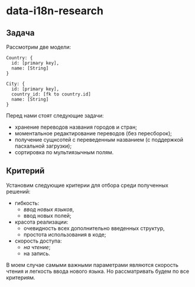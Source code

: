 data-i18n-research
==================

## Задача

Рассмотрим две модели:

    Country: {
      id: [primary key],
      name: [String]
    }

    City: {
      id: [primary key],
      country_id: [fk to country.id]
      name: [String]
    }
    
Перед нами стоят следующие задачи:
* хранение переводов названия городов и стран;
* моментальное редактирование переводов (без пересборок);
* получение сущнсотей с переведенным названием (с поддержкой пасхальной загрузки);
* сортировка по мультиязычным полям.


## Критерий

Установим следующие критерии для отбора среди полученных решений:
* гибкость:
    * *ввод новых языков*,
    * ввод новых полей;
* красота реализации:
    * очевидность всех дополнительно введенных структур,
    * простота использования в коде;
* скорость доступа:
    * *на чтение*;
    * на запись.

В моем случае самыми важными параметрами являются скорость чтения и легкость ввода нового языка. Но рассматривать будем по все критериям.
